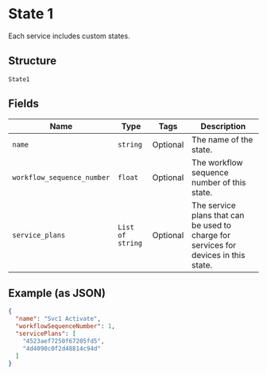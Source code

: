 
# State 1

Each service includes custom states.

## Structure

`State1`

## Fields

| Name | Type | Tags | Description |
|  --- | --- | --- | --- |
| `name` | `string` | Optional | The name of the state. |
| `workflow_sequence_number` | `float` | Optional | The workflow sequence number of this state. |
| `service_plans` | `List of string` | Optional | The service plans that can be used to charge for services for devices in this state. |

## Example (as JSON)

```json
{
  "name": "Svc1 Activate",
  "workflowSequenceNumber": 1,
  "servicePlans": [
    "4523aef7250f67205fd5",
    "4d4090c0f2d48814c94d"
  ]
}
```

